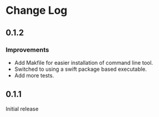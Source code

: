 # Change Log

## 0.1.2

### Improvements

* Add Makfile for easier installation of command line tool. 
* Switched to using a swift package based executable.
* Add more tests.

## 0.1.1

Initial release




